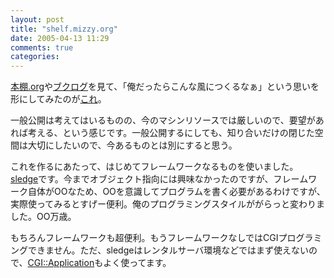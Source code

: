 ```yaml
---
layout: post
title: "shelf.mizzy.org"
date: 2005-04-13 11:29
comments: true
categories: 
---
```

<p class="entryBody">
<a href="http://pitecan.com/Bookshelf/">本棚.org</a>や<a href="http://booklog.jp/">ブクログ</a>を見て、「俺だったらこんな風につくるなぁ」という思いを形にしてみたのが<a href="http://shelf.mizzy.org/" target="_blank">これ</a>。
</p>

<p class="entryBody">
一般公開は考えてはいるものの、今のマシンリソースでは厳しいので、要望があれば考える、という感じです。一般公開するにしても、知り合いだけの閉じた空間は大切にしたいので、今あるものとは別にすると思う。
</p>

<p class="entryBody">
これを作るにあたって、はじめてフレームワークなるものを使いました。<a href="http://sl.edge.jp" target="_blank">sledge</a>です。今までオブジェクト指向には興味なかったのですが、フレームワーク自体がOOなため、OOを意識してプログラムを書く必要があるわけですが、実際使ってみるとすげー便利。俺のプログラミングスタイルががらっと変わりました。OO万歳。
</p>

<p class="entryBody">
もちろんフレームワークも超便利。もうフレームワークなしではCGIプログラミングできません。ただ、sledgeはレンタルサーバ環境などではまず使えないので、<a href="http://search.cpan.org/~markstos/CGI-Application/" target="_blank">CGI::Application</a>もよく使ってます。

</p>